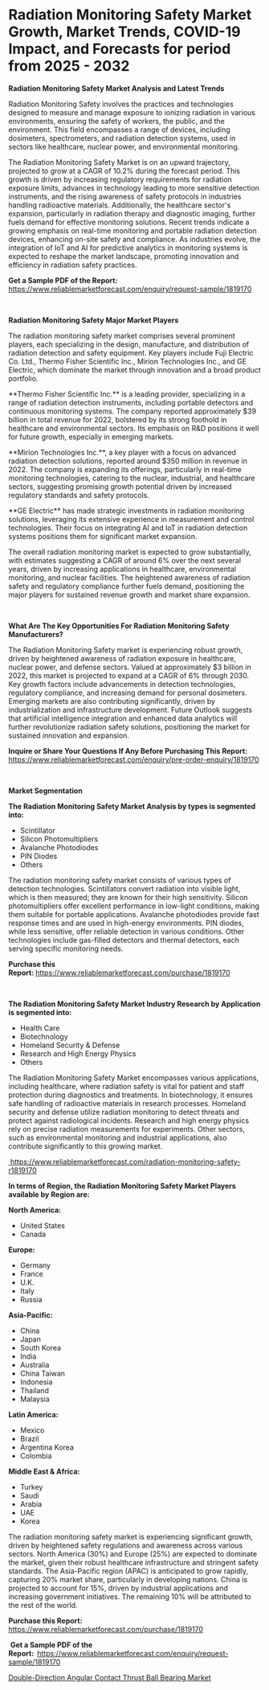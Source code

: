 <p><h1>Radiation Monitoring Safety Market Growth, Market Trends, COVID-19 Impact, and Forecasts for period from 2025 - 2032</h1></p><p><strong>Radiation Monitoring Safety Market Analysis and Latest Trends</strong></p>
<p><p>Radiation Monitoring Safety involves the practices and technologies designed to measure and manage exposure to ionizing radiation in various environments, ensuring the safety of workers, the public, and the environment. This field encompasses a range of devices, including dosimeters, spectrometers, and radiation detection systems, used in sectors like healthcare, nuclear power, and environmental monitoring.</p><p>The Radiation Monitoring Safety Market is on an upward trajectory, projected to grow at a CAGR of 10.2% during the forecast period. This growth is driven by increasing regulatory requirements for radiation exposure limits, advances in technology leading to more sensitive detection instruments, and the rising awareness of safety protocols in industries handling radioactive materials. Additionally, the healthcare sector's expansion, particularly in radiation therapy and diagnostic imaging, further fuels demand for effective monitoring solutions. Recent trends indicate a growing emphasis on real-time monitoring and portable radiation detection devices, enhancing on-site safety and compliance. As industries evolve, the integration of IoT and AI for predictive analytics in monitoring systems is expected to reshape the market landscape, promoting innovation and efficiency in radiation safety practices.</p></p>
<p><strong>Get a Sample PDF of the Report:&nbsp;</strong> <a href="https://www.reliablemarketforecast.com/enquiry/request-sample/1819170?utm_campaign=1888&utm_medium=2&utm_source=Github&utm_content=ia&utm_term=13022025&utm_id=radiation-monitoring-safety">https://www.reliablemarketforecast.com/enquiry/request-sample/1819170</a></p>
<p>&nbsp;</p>
<p><strong>Radiation Monitoring Safety Major Market Players</strong></p>
<p><p>The radiation monitoring safety market comprises several prominent players, each specializing in the design, manufacture, and distribution of radiation detection and safety equipment. Key players include Fuji Electric Co. Ltd., Thermo Fisher Scientific Inc., Mirion Technologies Inc., and GE Electric, which dominate the market through innovation and a broad product portfolio.</p><p>**Thermo Fisher Scientific Inc.** is a leading provider, specializing in a range of radiation detection instruments, including portable detectors and continuous monitoring systems. The company reported approximately $39 billion in total revenue for 2022, bolstered by its strong foothold in healthcare and environmental sectors. Its emphasis on R&D positions it well for future growth, especially in emerging markets.</p><p>**Mirion Technologies Inc.**, a key player with a focus on advanced radiation detection solutions, reported around $350 million in revenue in 2022. The company is expanding its offerings, particularly in real-time monitoring technologies, catering to the nuclear, industrial, and healthcare sectors, suggesting promising growth potential driven by increased regulatory standards and safety protocols.</p><p>**GE Electric** has made strategic investments in radiation monitoring solutions, leveraging its extensive experience in measurement and control technologies. Their focus on integrating AI and IoT in radiation detection systems positions them for significant market expansion.</p><p>The overall radiation monitoring market is expected to grow substantially, with estimates suggesting a CAGR of around 6% over the next several years, driven by increasing applications in healthcare, environmental monitoring, and nuclear facilities. The heightened awareness of radiation safety and regulatory compliance further fuels demand, positioning the major players for sustained revenue growth and market share expansion.</p></p>
<p>&nbsp;</p>
<p><strong>What Are The Key Opportunities For Radiation Monitoring Safety Manufacturers?</strong></p>
<p><p>The Radiation Monitoring Safety market is experiencing robust growth, driven by heightened awareness of radiation exposure in healthcare, nuclear power, and defense sectors. Valued at approximately $3 billion in 2022, this market is projected to expand at a CAGR of 6% through 2030. Key growth factors include advancements in detection technologies, regulatory compliance, and increasing demand for personal dosimeters. Emerging markets are also contributing significantly, driven by industrialization and infrastructure development. Future Outlook suggests that artificial intelligence integration and enhanced data analytics will further revolutionize radiation safety solutions, positioning the market for sustained innovation and expansion.</p></p>
<p><strong>Inquire or Share Your Questions If Any Before Purchasing This Report:</strong> <a href="https://www.reliablemarketforecast.com/enquiry/pre-order-enquiry/1819170?utm_campaign=1888&utm_medium=2&utm_source=Github&utm_content=ia&utm_term=13022025&utm_id=radiation-monitoring-safety">https://www.reliablemarketforecast.com/enquiry/pre-order-enquiry/1819170</a></p>
<p>&nbsp;</p>
<p><strong>Market Segmentation</strong></p>
<p><strong>The Radiation Monitoring Safety Market Analysis by types is segmented into:</strong></p>
<p><ul><li>Scintillator</li><li>Silicon Photomultipliers</li><li>Avalanche Photodiodes</li><li>PIN Diodes</li><li>Others</li></ul></p>
<p><p>The radiation monitoring safety market consists of various types of detection technologies. Scintillators convert radiation into visible light, which is then measured; they are known for their high sensitivity. Silicon photomultipliers offer excellent performance in low-light conditions, making them suitable for portable applications. Avalanche photodiodes provide fast response times and are used in high-energy environments. PIN diodes, while less sensitive, offer reliable detection in various conditions. Other technologies include gas-filled detectors and thermal detectors, each serving specific monitoring needs.</p></p>
<p><strong>Purchase this Report:&nbsp;</strong><a href="https://www.reliablemarketforecast.com/purchase/1819170?utm_campaign=1888&utm_medium=2&utm_source=Github&utm_content=ia&utm_term=13022025&utm_id=radiation-monitoring-safety">https://www.reliablemarketforecast.com/purchase/1819170</a></p>
<p>&nbsp;</p>
<p><strong>The Radiation Monitoring Safety Market Industry Research by Application is segmented into:</strong></p>
<p><ul><li>Health Care</li><li>Biotechnology</li><li>Homeland Security & Defense</li><li>Research and High Energy Physics</li><li>Others</li></ul></p>
<p><p>The Radiation Monitoring Safety Market encompasses various applications, including healthcare, where radiation safety is vital for patient and staff protection during diagnostics and treatments. In biotechnology, it ensures safe handling of radioactive materials in research processes. Homeland security and defense utilize radiation monitoring to detect threats and protect against radiological incidents. Research and high energy physics rely on precise radiation measurements for experiments. Other sectors, such as environmental monitoring and industrial applications, also contribute significantly to this growing market.</p></p>
<p><a href="https://www.reliablemarketforecast.com/radiation-monitoring-safety-r1819170?utm_campaign=1888&utm_medium=2&utm_source=Github&utm_content=ia&utm_term=13022025&utm_id=radiation-monitoring-safety">&nbsp;https://www.reliablemarketforecast.com/radiation-monitoring-safety-r1819170</a></p>
<p><strong>In terms of Region, the Radiation Monitoring Safety Market Players available by Region are:</strong></p>
<p>
    <p> <strong> North America: </strong>
        <ul>
            <li>United States</li>
            <li>Canada</li>
        </ul>
        </p> 
    <p> <strong> Europe: </strong>
        <ul>
            <li>Germany</li>
            <li>France</li>
            <li>U.K.</li>
            <li>Italy</li>
            <li>Russia</li>
        </ul>
        </p> 
    <p> <strong> Asia-Pacific: </strong>
        <ul>
            <li>China</li>
            <li>Japan</li>
            <li>South Korea</li>
            <li>India</li>
            <li>Australia</li>
            <li>China Taiwan</li>
            <li>Indonesia</li>
            <li>Thailand</li>
            <li>Malaysia</li>
        </ul>
        </p> 
    <p> <strong> Latin America: </strong>
        <ul>
            <li>Mexico</li>
            <li>Brazil</li>
            <li>Argentina Korea</li>
            <li>Colombia</li>
        </ul>
        </p> 
    <p> <strong> Middle East & Africa: </strong>
        <ul>
            <li>Turkey</li>
            <li>Saudi</li>
            <li>Arabia</li>
            <li>UAE</li>
            <li>Korea</li>
        </ul>
    </p>
    </p>
<p><p>The radiation monitoring safety market is experiencing significant growth, driven by heightened safety regulations and awareness across various sectors. North America (30%) and Europe (25%) are expected to dominate the market, given their robust healthcare infrastructure and stringent safety standards. The Asia-Pacific region (APAC) is anticipated to grow rapidly, capturing 20% market share, particularly in developing nations. China is projected to account for 15%, driven by industrial applications and increasing government initiatives. The remaining 10% will be attributed to the rest of the world.</p></p>
<p><strong>Purchase this Report: </strong><a href="https://www.reliablemarketforecast.com/purchase/1819170?utm_campaign=1888&utm_medium=2&utm_source=Github&utm_content=ia&utm_term=13022025&utm_id=radiation-monitoring-safety">https://www.reliablemarketforecast.com/purchase/1819170</a></p>
<p>&nbsp;<strong>Get a Sample PDF of the Report:&nbsp;&nbsp;</strong><a href="https://www.reliablemarketforecast.com/enquiry/request-sample/1819170?utm_campaign=1888&utm_medium=2&utm_source=Github&utm_content=ia&utm_term=13022025&utm_id=radiation-monitoring-safety">https://www.reliablemarketforecast.com/enquiry/request-sample/1819170</a></p>
<p><strong></strong></p>
<p><p><a href="https://github.com/gulaimolin/Market-Research-Report-List-7/blob/main/double-direction-angular-contact-thrust-ball-bearing-market.md?utm_campaign=1888&utm_medium=2&utm_source=Github&utm_content=ia&utm_term=13022025&utm_id=radiation-monitoring-safety">Double-Direction Angular Contact Thrust Ball Bearing Market</a></p></p>
